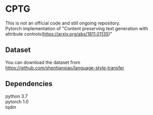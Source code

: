 # CPTG
This is not an official code and still ongoing repository. <br/> 
Pytorch implementation of "Content preserving text generation with attribute controls(https://arxiv.org/abs/1811.01135)" 

## Dataset
You can download the dataset from https://github.com/shentianxiao/language-style-transfer 

## Dependencies
python 3.7 <br/>
pytorch 1.0 <br/>
tqdm
